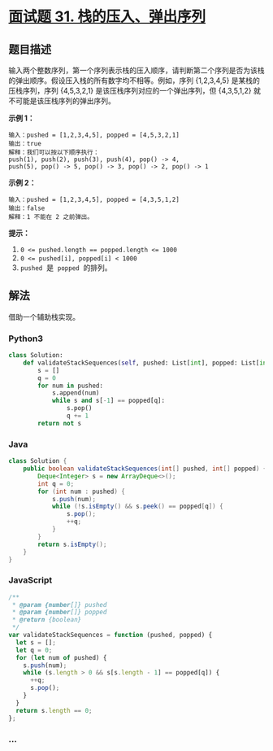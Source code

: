 # [面试题 31. 栈的压入、弹出序列](https://leetcode-cn.com/problems/zhan-de-ya-ru-dan-chu-xu-lie-lcof/)

## 题目描述

<!-- 这里写题目描述 -->

输入两个整数序列，第一个序列表示栈的压入顺序，请判断第二个序列是否为该栈的弹出顺序。假设压入栈的所有数字均不相等。例如，序列 {1,2,3,4,5} 是某栈的压栈序列，序列 {4,5,3,2,1} 是该压栈序列对应的一个弹出序列，但 {4,3,5,1,2} 就不可能是该压栈序列的弹出序列。

**示例 1：**

```
输入：pushed = [1,2,3,4,5], popped = [4,5,3,2,1]
输出：true
解释：我们可以按以下顺序执行：
push(1), push(2), push(3), push(4), pop() -> 4,
push(5), pop() -> 5, pop() -> 3, pop() -> 2, pop() -> 1
```

**示例 2：**

```
输入：pushed = [1,2,3,4,5], popped = [4,3,5,1,2]
输出：false
解释：1 不能在 2 之前弹出。
```

**提示：**

1. `0 <= pushed.length == popped.length <= 1000`
2. `0 <= pushed[i], popped[i] < 1000`
3. `pushed`  是  `popped`  的排列。

## 解法

<!-- 这里可写通用的实现逻辑 -->

借助一个辅助栈实现。

<!-- tabs:start -->

### **Python3**

<!-- 这里可写当前语言的特殊实现逻辑 -->

```python
class Solution:
    def validateStackSequences(self, pushed: List[int], popped: List[int]) -> bool:
        s = []
        q = 0
        for num in pushed:
            s.append(num)
            while s and s[-1] == popped[q]:
                s.pop()
                q += 1
        return not s
```

### **Java**

<!-- 这里可写当前语言的特殊实现逻辑 -->

```java
class Solution {
    public boolean validateStackSequences(int[] pushed, int[] popped) {
        Deque<Integer> s = new ArrayDeque<>();
        int q = 0;
        for (int num : pushed) {
            s.push(num);
            while (!s.isEmpty() && s.peek() == popped[q]) {
                s.pop();
                ++q;
            }
        }
        return s.isEmpty();
    }
}
```

### **JavaScript**

```js
/**
 * @param {number[]} pushed
 * @param {number[]} popped
 * @return {boolean}
 */
var validateStackSequences = function (pushed, popped) {
  let s = [];
  let q = 0;
  for (let num of pushed) {
    s.push(num);
    while (s.length > 0 && s[s.length - 1] == popped[q]) {
      ++q;
      s.pop();
    }
  }
  return s.length == 0;
};
```

### **...**

```

```

<!-- tabs:end -->
